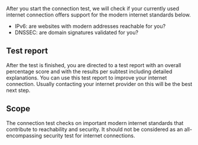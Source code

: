 After you start the connection test, we will check if your currently used internet connection offers support for the modern internet standards below.

* IPv6: are websites with modern addresses reachable for you?
* DNSSEC: are domain signatures validated for you?

## Test report
After the test is finished, you are directed to a test report with an overall percentage score and with the results per subtest including detailed explanations. You can use this test report to improve your internet connection. Usually contacting your internet provider on this will be the best next step.

## Scope
The connection test checks on important modern internet standards that contribute to reachability and security. It should not be considered as an all-encompassing security test for internet connections.
